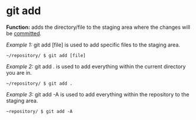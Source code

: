 # git add
**Function:** adds the directory/file to the staging area where the changes will be [committed](git-commit.md).

*Example 1:*
git add [file] is used to add specific files to the staging area.
```
~/repository/ $ git add [file]
```

*Example 2:*
git add . is used to add everything within the current directory you are in.
```
~/repository/ $ git add .
```

*Example 3:*
git add -A is used to add everything within the repository to the staging area.
```
~repository/ $ git add -A
```
